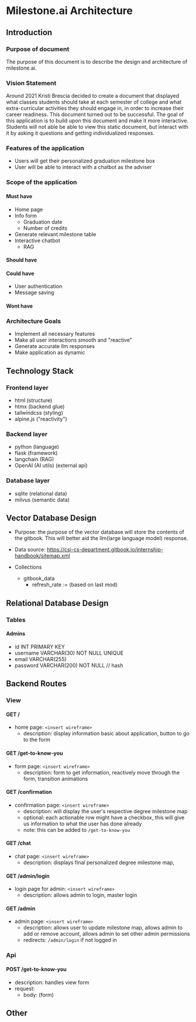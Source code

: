 # Milestone.ai Architecture

## Introduction

### Purpose of document
The purpose of this document is to describe the design and architecture of milestone.ai.

### Vision Statement
Around 2021 Kristi Brescia decided to create a document that displayed what
classes students should take at each semester of college and what extra-curricular
activities they should engage in, in order to increase their career readiness. This
document turned out to be successful. The goal of this application is to build upon
this document and make it more interactive. Students will not able be able to view
this static document, but interact with it by asking it questions and getting
individualized responses.

### Features of the application
- Users will get their personalized graduation milestone box
- User will be able to interact with a chatbot as the adviser

### Scope of the application


#### Must have
- Home page
- Info form
  - Graduation date
  - Number of credits
- Generate relevant milestone table
- Interactive chatbot
  - RAG

#### Should have

#### Could have
- User authentication
- Message saving

#### Wont have

### Architecture Goals
- Implement all necessary features
- Make all user interactions smooth and "reactive"
- Generate accurate llm responses
- Make application as dynamic

## Technology Stack

### Frontend layer
- html (structure)
- htmx (backend glue)
- tailwindcss (styling)
- alpine.js ("reactivity")

### Backend layer
- python (language)
- flask (framework)
- langchain (RAG)
- OpenAI (AI utils) (external api)

### Database layer
- sqlite (relational data)
- milvus (semantic data)

## Vector Database Design
- Purpose: the purpose of the vector database will store the contents of the gitbook.
  This will better aid the llm(large language model) response.
- Data source: https://csi-cs-department.gitbook.io/internship-handbook/sitemap.xml

- Collections
  - gitbook_data
    - refresh_rate := (based on last mod)

## Relational Database Design

### Tables

#### Admins
- id INT PRIMARY KEY
- username VARCHAR(30) NOT NULL UNIQUE
- email VARCHAR(255)
- password VARCHAR(200) NOT NULL // hash

## Backend Routes

### View

#### GET /
- home page: `<insert wireframe>`
  - description: display information basic about application, button to go to the form

#### GET /get-to-know-you
- form page: `<insert wireframe>`
  - description: form to get information, reactively move through the form, transition
  animations

#### GET /confirmation
- confirmation page: `<insert wireframe>`
  - description: will display the user's respective degree milestone map
  - optional: each actionable row might have a checkbox, this will give us information
  to what the user has done already
  - note: this can be added to `/get-to-know-you`

#### GET /chat
- chat page: `<insert wireframe>`
  - description: displays final personalized degree milestone map, 

#### GET /admin/login
- login page for admin: `<insert wireframe>`
  - description: allows admin to login, master login

#### GET /admin
- admin page: `<insert wireframe>`
  - description: allows user to update milestone map, allows admin to add or remove account,
  allows admin to set other admin permissions
  - redirects: `/admin/login` if not logged in

### Api

#### POST /get-to-know-you
  - description: handles view form
  - request:
    - body: (form)

## Other
